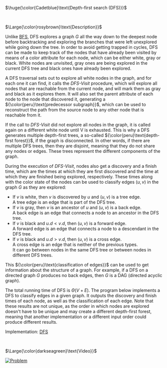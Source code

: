 $\huge{\color{Cadetblue}\text{Depth-first search (DFS)}}$

</br>

$\Large{\color{rosybrown}\text{Description}}$

Unlike [BFS](https://github.com/pl3onasm/CLRS-in-C/tree/main/algorithms/graphs/bfs), DFS explores a graph $G$ all the way down to the deepest node before backtracking and exploring the branches that were left unexplored while going down the tree. In order to avoid getting trapped in cycles, DFS can be made to keep track of the nodes that have already been visited by means of a color attribute for each node, which can be either white, gray or black. White nodes are unvisited, gray ones are being explored in the current DFS tree and black ones have already been explored.

A DFS traversal sets out to explore all white nodes in the graph, and for each one it can find, it calls the *DFS-Visit* procedure, which will explore all nodes that are reachable from the current node, and will mark them as gray and black as it explores them. It will also set the parent attribute of each node to the node that discovered it, generating a ${\color{peru}\text{predecessor subgraph}}$, which can be used to reconstruct the path from the source node to any other node that is reachable from it.

If the call to *DFS-Visit* did not explore all nodes in the graph, it is called again on a different white node until V is exhausted. This is why a DFS generates multiple depth-first trees, a so-called ${\color{peru}\text{depth-first forest}}$, if the graph is disconnected. In other words, if there are multiple DFS trees, then they are disjoint, meaning that they do not share any nodes or edges. These trees represent the different components of the graph.

During the execution of *DFS-Visit*, nodes also get a discovery and a finish time, which are the times at which they are first discovered and the time at which they are finished being explored, respectively. These times along with the color state of the nodes can be used to classify edges $(u, v)$ in the graph $G$ as they are explored:

- If $v$ is white, then $v$ is discovered by $u$ and $(u, v)$ is a tree edge.  
  A tree edge is an edge that is part of the DFS tree.
- If $v$ is gray, then $v$ is an ancestor of $u$ and $(u, v)$ is a back edge.  
  A back edge is an edge that connects a node to an ancestor in the DFS tree.
- If $v$ is black and $u.d < v.d$, then $(u, v)$ is a forward edge.  
  A forward edge is an edge that connects a node to a descendant in the DFS tree.
- If $v$ is black and $u.d > v.d$, then $(u, v)$ is a cross edge.  
  A cross edge is an edge that is neither of the previous types.  
  It can go between nodes in the same DFS tree or between nodes in different DFS trees.
  
This ${\color{peru}\text{classification of edges}}$ can be used to get information about the structure of a graph. For example, if a DFS on a directed graph $G$ produces no back edges, then $G$ is a DAG (directed acyclic graph).

The total running time of DFS is $\Theta(V + E)$. The program below implements a DFS to classify edges in a given graph. It outputs the discovery and finish times of each node, as well as the classification of each edge. Note that these results are not unique, as the order in which nodes are explored doesn't have to be unique and may create a different depth-first forest, meaning that another implementation or a different input order could produce different results.

Implementation: [DFS](https://github.com/pl3onasm/AADS/blob/main/algorithms/graphs/dfs/dfs.c)

<br />

$\Large{\color{darkseagreen}\text{Video}}$

[![Problem](https://img.youtube.com/vi/7fujbpJ0LB4/0.jpg)](https://www.youtube.com/watch?v=7fujbpJ0LB4)
